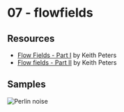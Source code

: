 # 07 - flowfields

## Resources

* [Flow Fields - Part I](https://medium.com/@bit101/flow-fields-part-i-3ebebc688fd8) by Keith Peters
* [Flow fields - Part II](https://medium.com/@bit101/flow-fields-part-ii-f3c24c1b777d) by Keith Peters

## Samples

![Perlin noise](images/social-media-preview.png)